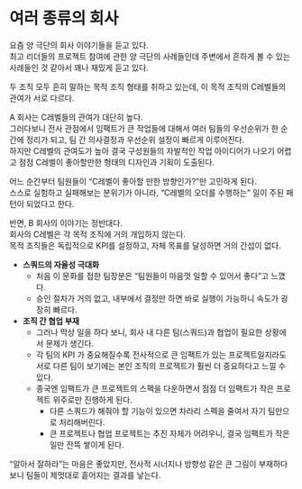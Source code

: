 # 여러 종류의 회사

요즘 양 극단의 회사 이야기들을 듣고 있다.  
최고 리더들의 프로젝트 참여에 관한 양 극단의 사례들인데 주변에서 흔하게 볼 수 있는 사례들인 것 같아서 꽤나 재밌게 듣고 있다.  
  
두 조직 모두 흔히 말하는 목적 조직 형태를 취하고 있는데, 이 목적 조직의 C레벨들의 관여가 서로 다르다.  

A 회사는 C레벨들의 관여가 대단히 높다.  
그러다보니 전사 관점에서 임팩트가 큰 작업들에 대해서 여러 팀들의 우선순위가 한 순간에 정리가 되고, 팀 간 의사결정과 우선순위 설정이 빠르게 이루어진다.  
하지만 C레벨의 관여도가 높아 결국 구성원들의 자발적인 작업 아이디어가 나오기 어렵고 점점 C레벨이 좋아할만한 형태의 디자인과 기획이 도출된다.  
  
어느 순간부터 팀원들이 “C레벨이 좋아할 만한 방향인가?”만 고민하게 된다.  
스스로 실험하고 실패해보는 분위기가 아니라, “C레벨의 오더를 수행하는” 일이 주된 패턴이 되었다고 한다.  

반면, B 회사의 이야기는 정반대다.  
회사의 C레벨은 각 목적 조직에 거의 개입하지 않는다.  
목적 조직들은 독립적으로 KPI를 설정하고, 자체 목표를 달성하면 거의 간섭이 없다.

- **스쿼드의 자율성 극대화**
  - 처음 이 문화를 접한 팀장분은 “팀원들이 마음껏 일할 수 있어서 좋다”고 느꼈다. 
  - 승인 절차가 거의 없고, 내부에서 결정만 하면 바로 실행이 가능하니 속도가 굉장히 빠르다.
- **조직 간 협업 부재**
    - 그러나 막상 일을 하다 보니, 회사 내 다른 팀(스쿼드)과 협업이 필요한 상황에서 문제가 생긴다. 
    - 각 팀의 KPI 가 중요해질수록 전사적으로 큰 임팩트가 있는 프로젝트일지라도 서로 다른 팀이 보기에는 본인 조직의 프로젝트가 훨씬 더 중요하다고 느낄 수 있다.
	- 종국엔 임팩트가 큰 프로젝트의 스펙을 다운하면서 점점 더 임팩트가 작은 프로젝트 위주로만 진행하게 된다.
      - 다른 스쿼드가 해줘야 할 기능이 있으면 차라리 스펙을 줄여서 자기 팀만으로 처리해버린다.
      - 큰 프로젝트나 협업 프로젝트는 추진 자체가 어려우니, 결국 임팩트가 작은 일만 잔뜩 쌓이게 된다.

“알아서 잘하라”는 마음은 좋았지만, 전사적 시너지나 방향성 같은 큰 그림이 부재하다 보니 팀들이 제멋대로 흩어지는 결과를 낳는다.